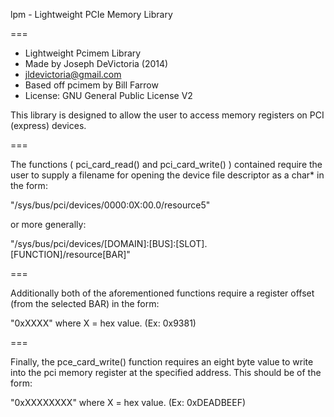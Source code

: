 lpm - Lightweight PCIe Memory Library

===

 * Lightweight Pcimem Library
 * Made by Joseph DeVictoria (2014)
 * <jldevictoria@gmail.com>
 * Based off pcimem by Bill Farrow
 * License: GNU General Public License V2

This library is designed to allow the user to access memory registers on PCI (express) devices.

===

The functions ( pci_card_read() and pci_card_write() ) contained require the user to supply a filename for opening the device file descriptor as a char* in the form:

"/sys/bus/pci/devices/0000:0X:00.0/resource5"

or more generally:

"/sys/bus/pci/devices/[DOMAIN]:[BUS]:[SLOT].[FUNCTION]/resource[BAR]"

===

Additionally both of the aforementioned functions require a register offset (from the selected BAR) in the form:

"0xXXXX" where X = hex value. (Ex: 0x9381)

===

Finally, the pce_card_write() function requires an eight byte value to write into the pci memory register at the specified address.  This should be of the form:

"0xXXXXXXXX" where X = hex value. (Ex: 0xDEADBEEF)

